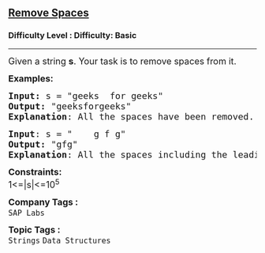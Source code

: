 <h2><a href="https://www.geeksforgeeks.org/problems/remove-spaces0128/1?page=3&difficulty%5B%5D=-2&category%5B%5D=Strings&sortBy=">Remove Spaces</a></h2><h3>Difficulty Level : Difficulty: Basic</h3><hr><div class="problems_problem_content__Xm_eO"><p><span style="font-size: 18px;">Given a string <strong>s</strong>. Your task is to remove spaces from it.&nbsp;</span></p>
<p><span style="font-size: 18px;"><strong>Examples:</strong></span></p>
<pre><span style="font-size: 18px;"><strong>Input: </strong>s = "geeks&nbsp; for geeks"
<strong>Output:</strong> "geeksforgeeks"
<strong>Explanation</strong>: All the spaces have been removed.</span>
</pre>
<pre><span style="font-size: 18px;"><strong>Input</strong>: s = "&nbsp;&nbsp;&nbsp; g f g"
<strong>Output:</strong> "gfg"
<strong>Explanation</strong>: All the spaces including the leading ones have been removed.</span>
</pre>
<p><span style="font-size: 18px;"><strong>Constraints:</strong><br>1&lt;=|s|&lt;=10<sup>5</sup></span></p></div><p><span style=font-size:18px><strong>Company Tags : </strong><br><code>SAP Labs</code>&nbsp;<br><p><span style=font-size:18px><strong>Topic Tags : </strong><br><code>Strings</code>&nbsp;<code>Data Structures</code>&nbsp;